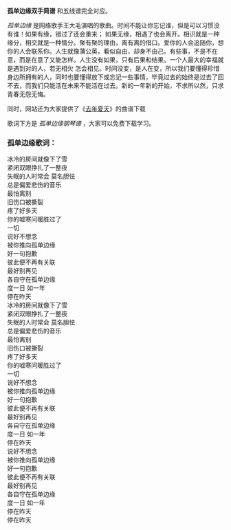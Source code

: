 

**孤单边缘双手简谱** 和五线谱完全对应。

_孤单边缘_ 是网络歌手王大毛演唱的歌曲。时间不能让你忘记谁，但是可以习惯没有谁！如果有缘，错过了还会重来；
如果无缘，相遇了也会离开。相识就是一种缘分，相交就是一种情分。聚有聚的理由，离有离的借口。爱你的人会追随你，想你的人会联系你。人生就像蒲公英，看似自由，却身不由己。有些事，不是不在意，而是在意了又能怎样。人生没有如果，只有后果和结果。一个人最大的幸福就是遇到对的人，若无相欠
怎会相见。时间没变，是人在变，所以我们要懂得珍惜身边所拥有的人，同时也要懂得放下或忘记一些事情，毕竟过去的始终是过去了回不去，而我们只能活在未来不能活在过去。新的一年新的开始，不求所以然，只求青春无怨无悔。

同时，网站还为大家提供了《[去年夏天](Music-9593-去年夏天-抖音神曲-还有什么等待还有什么悲哀.html "去年夏天")》的曲谱下载

歌词下方是 _孤单边缘钢琴谱_ ，大家可以免费下载学习。

### 孤单边缘歌词：

冰冷的房间就像下了雪  
紧闭双眼挣扎了一整夜  
失眠的人时常会 莫名胆怯  
总是偏爱悲伤的音乐  
最怕离别  
旧伤口被撕裂  
疼了好多天  
你的嘘寒问暖胜过了  
一切  
说好不想念  
被你推向孤单边缘  
好一句抱歉  
彼此便不再有关联  
最好别再见  
各自守在孤单边缘  
度一日 如一年  
停在昨天  
冰冷的房间就像下了雪  
紧闭双眼挣扎了一整夜  
失眠的人时常会 莫名胆怯  
总是偏爱悲伤的音乐  
最怕离别  
旧伤口被撕裂  
疼了好多天  
你的嘘寒问暖胜过了  
一切  
说好不想念  
被你推向孤单边缘  
好一句抱歉  
彼此便不再有关联  
最好别再见  
各自守在孤单边缘  
度一日 如一年  
停在昨天  
说好不想念  
被你推向孤单边缘  
好一句抱歉  
彼此便不再有关联  
最好别再见  
各自守在孤单边缘  
度一日 如一年  
停在昨天  
停在昨天

